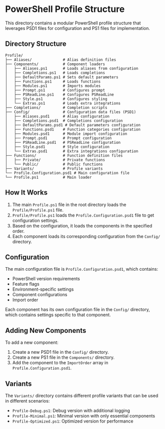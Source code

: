 # PowerShell Profile Structure

This directory contains a modular PowerShell profile structure that leverages PSD1 files for configuration and PS1 files for implementation.

## Directory Structure

```plaintext
Profile/
├── Aliases/              # Alias definition files
├── Components/           # Component loaders
│   ├── Aliases.ps1       # Loads aliases from configuration
│   ├── Completions.ps1   # Loads completions
│   ├── DefaultParams.ps1 # Sets default parameters
│   ├── Functions.ps1     # Loads functions
│   ├── Modules.ps1       # Imports modules
│   ├── Prompt.ps1        # Configures prompt
│   ├── PSReadLine.ps1    # Configures PSReadLine
│   ├── Style.ps1         # Configures styling
│   └── Extras.ps1        # Loads extra integrations
├── Completions/          # Completion scripts
├── Config/               # Configuration data files (PSD1)
│   ├── Aliases.psd1      # Alias configuration
│   ├── Completions.psd1  # Completions configuration
│   ├── DefaultParams.psd1 # Default parameters configuration
│   ├── Functions.psd1    # Function categories configuration
│   ├── Modules.psd1      # Module import configuration
│   ├── Prompt.psd1       # Prompt configuration
│   ├── PSReadLine.psd1   # PSReadLine configuration
│   ├── Style.psd1        # Style configuration
│   └── Extras.psd1       # Extra integrations configuration
├── Functions/            # Function definition files
│   ├── Private/          # Private functions
│   └── Public/           # Public functions
├── Variants/             # Profile variants
└── Profile.Configuration.psd1 # Main configuration file
└── Profile.ps1           # Main loader
```

## How It Works

1. The main `Profile.ps1` file in the root directory loads the `Profile/Profile.ps1` file.
2. `Profile/Profile.ps1` loads the `Profile.Configuration.psd1` file to get configuration settings.
3. Based on the configuration, it loads the components in the specified order.
4. Each component loads its corresponding configuration from the `Config/` directory.

## Configuration

The main configuration file is `Profile.Configuration.psd1`, which contains:

- PowerShell version requirements
- Feature flags
- Environment-specific settings
- Component configurations
- Import order

Each component has its own configuration file in the `Config/` directory, which contains settings specific to that component.

## Adding New Components

To add a new component:

1. Create a new PSD1 file in the `Config/` directory.
2. Create a new PS1 file in the `Components/` directory.
3. Add the component to the `ImportOrder` array in `Profile.Configuration.psd1`.

## Variants

The `Variants/` directory contains different profile variants that can be used in different scenarios:

- `Profile-Debug.ps1`: Debug version with additional logging
- `Profile-Minimal.ps1`: Minimal version with only essential components
- `Profile-Optimized.ps1`: Optimized version for performance
